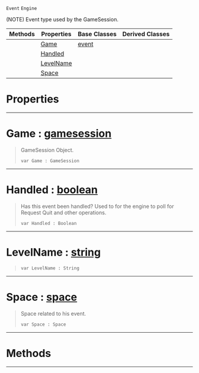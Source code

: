  `Event` `Engine`



(NOTE) Event type used by the GameSession.

|Methods|Properties|Base Classes|Derived Classes|
|---|---|---|---|
| |[ Game](gameevent.md#game-zilch-engine-documen)|[event](event.md)| |
| |[ Handled](gameevent.md#handled-zilch-engine-docu)| | |
| |[ LevelName](gameevent.md#levelname-zilch-engine-do)| | |
| |[ Space](gameevent.md#space-zilch-engine-docume)| | |


 #  Properties


---  
 #  Game : [gamesession](gamesession.md)

> GameSession Object.
> ``` lang=cpp, name=Nada
> var Game : GameSession


---  
 #  Handled : [boolean](../nada_base_types/boolean.md)

> Has this event been handled? Used to for the engine to poll for Request Quit and other operations.
> ``` lang=cpp, name=Nada
> var Handled : Boolean


---  
 #  LevelName : [string](../nada_base_types/string.md)

> 
> ``` lang=cpp, name=Nada
> var LevelName : String


---  
 #  Space : [space](space.md)

> Space related to his event.
> ``` lang=cpp, name=Nada
> var Space : Space


---  
 #  Methods


---  
 

 